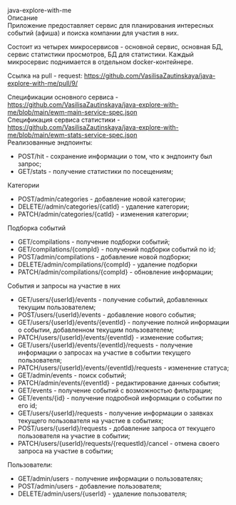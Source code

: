 java-explore-with-me  
Описание  
Приложение предоставляет сервис для планирования интересных событий (афиша) и поиска компании для участия в них.

Состоит из четырех микросервисов - основной сервис, основная БД, сервис статистики просмотров, БД для статистики. Каждый микросервис поднимается в отдельном docker-контейнере.


Ссылка на pull - request: https://github.com/VasilisaZautinskaya/java-explore-with-me/pull/9/

Спецификации основного сервиса - https://github.com/VasilisaZautinskaya/java-explore-with-me/blob/main/ewm-main-service-spec.json  
Спецификация сервиса статистики - https://github.com/VasilisaZautinskaya/java-explore-with-me/blob/main/ewm-stats-service-spec.json  
Реализованные эндпоинты:

- POST/hit - сохранение информации о том, что к эндпоинту был запрос;
- GET/stats - получение статистики по посещениям;

Категории

- POST/admin/categories - добавление новой категории;
- DELETE//admin/categories/{catId} - удаление категории;
- PATCH/admin/categories/{catId} - изменения категории;

Подборка событий
- GET/compilations - получение подборки событий;
- GET/compilations/{compId} - получений подборки событий по id;
- POST/admin/compilations - добавление новой подборки;
- DELETE/admin/compilations/{compId}  - удаление подборки
- PATCH/admin/compilations/{compId} - обновление информации;

События и запросы на участие в них
- GET/users/{userId}/events - получение событий, добавленных текущим пользователем;
- POST/users/{userId}/events - добавление нового события;
- GET/users/{userId}/events/{eventId} - получение полной информации о событии, добавленном текущим пользователем;
- PATCH/users/{userId}/events/{eventId} - изменение события;
- GET/users/{userId}/events/{eventId}/requests - получение информации о запросах на участие в событии текущего пользователя;
- PATCH/users/{userId}/events/{eventId}/requests - изменение статуса;
- GET/admin/events - поиск событий;
- PATCH/admin/events/{eventId} - редактирование данных события;
- GET/events - получение событий с возможностью фильтрации;
- GET/events/{id} - получение подробной информации о событии по его id;
- GET/users/{userId}/requests - получение информации о заявках текущего пользователя на участие в событиях;
- POST/users/{userId}/requests - добавление запроса от текущего пользователя на участие в событии;
- PATCH/users/{userId}/requests/{requestId}/cancel - отмена своего запроса на участие в событии;

Пользователи:
- GET/admin/users - получение информации о пользователях;
- POST/admin/users - добавление пользователя;
- DELETE/admin/users/{userId} - удаление пользователя;
